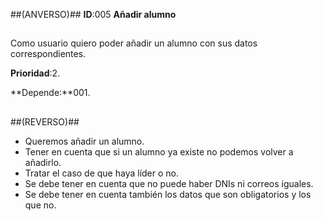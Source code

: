 ##(ANVERSO)##
**ID**:005 **Añadir alumno**

##

Como usuario quiero poder añadir un alumno con sus datos correspondientes.

**Prioridad**:2.

**Depende:**001.

##

##(REVERSO)##

* Queremos añadir un alumno.
* Tener en cuenta que si un alumno ya existe no podemos volver a añadirlo.
* Tratar el caso de que haya líder o no.
* Se debe tener en cuenta que no puede haber DNIs ni correos iguales.
* Se debe tener en cuenta también los datos que son obligatorios y los que no.
